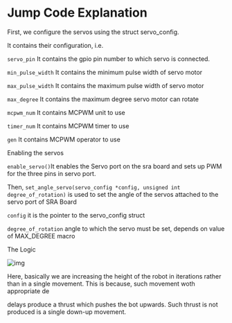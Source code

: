 # Jump Code Explanation

First, we configure the servos using the struct servo_config.

It contains their configuration, i.e. 

`servo_pin`  It contains the gpio pin number to which servo is connected.

`min_pulse_width`  It contains the minimum pulse width of servo motor

`max_pulse_width`  It contains the maximum pulse width of servo motor

`max_degree`  It contains the maximum degree servo motor can rotate

`mcpwm_num`  It contains MCPWM unit to use

`timer_num`  It contains MCPWM timer to use

`gen`  It contains MCPWM operator to use

Enabling the servos

`enable_servo()`It enables the Servo port on the sra board and sets up PWM for the three pins in servo port.

Then, `set_angle_servo(servo_config *config, unsigned int degree_of_rotation)` is used to set the angle of the servos 
attached to the servo port of SRA Board

`config` it is the pointer to the servo_config struct

`degree_of_rotation` angle to which the servo must be set, depends on value of MAX_DEGREE macro

The Logic

![img](https://media.discordapp.net/attachments/1006252475629711551/1023268706685571225/IMG_20220924_215353578.jpg?width=960&height=453)

Here, basically we are increasing the height of the robot in iterations rather than in a single movement. This is because, such movement woth appropriate de

delays produce a thrust which pushes the bot upwards. Such thrust is not produced is a single down-up movement.


